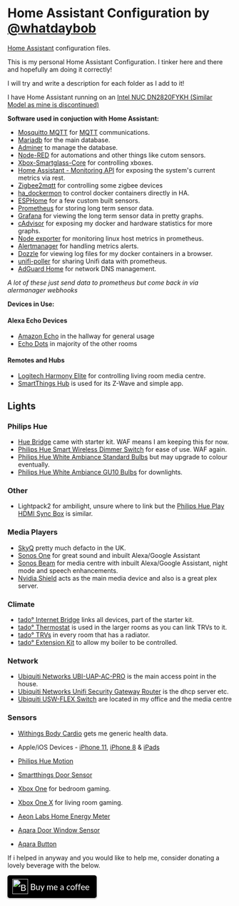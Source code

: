 # Home Assistant Configuration by [@whatdaybob](https://github.com/whatdaybob) 


[Home Assistant](https://home-assistant.io/) configuration files.

This is my personal Home Assistant Configuration. I tinker here and there and hopefully am doing it correctly!

I will try and write a description for each folder as I add to it!

I have Home Assistant running on an [Intel NUC DN2820FYKH (Similar Model as mine is discontinued)](https://amzn.to/3cJvEMg)

**Software used in conjuction with Home Assistant:**

* [Mosquitto MQTT](https://mosquitto.org/) for [MQTT](https://en.wikipedia.org/wiki/MQTT) communications.
* [Mariadb](https://mariadb.org/) for the main database.
* [Adminer](https://www.adminer.org/) to manage the database.
* [Node-RED](https://nodered.org/) for automations and other things like cutom sensors.
* [Xbox-Smartglass-Core](https://github.com/OpenXbox/xbox-smartglass-core-python) for controlling xboxes.
* [Home Assistant - Monitoring API](https://github.com/ned-kelly/ha-monitor-api/) for exposing the system's current metrics via rest.
* [Zigbee2mqtt](https://www.zigbee2mqtt.io/) for controlling some zigbee devices
* [ha_dockermon](https://github.com/philhawthorne/ha-dockermon) to control docker containers directly in HA.
* [ESPHome](https://esphome.io/) for a few custom built sensors.
* [Prometheus](https://prometheus.io/) for storing long term sensor data.
* [Grafana](https://grafana.com/) for viewing the long term sensor data in pretty graphs.
* [cAdvisor](https://github.com/google/cadvisor/blob/master/docs/storage/prometheus.md) for exposing my docker and hardware statistics for more graphs.
* [Node exporter](https://prometheus.io/docs/guides/node-exporter/) for monitoring linux host metrics in prometheus.
* [Alertmanager](https://prometheus.io/docs/alerting/alertmanager/) for handling metrics alerts.
* [Dozzle](https://dozzle.dev/) for viewing log files for my docker containers in a browser.
* [unifi-poller](https://github.com/unifi-poller/unifi-poller) for sharing Unifi data with prometheus.
* [AdGuard Home]() for network DNS management.

*A lot of these just send data to prometheus but come back in via alermanager webhooks*

**Devices in Use:**

#### Alexa Echo Devices
* [Amazon Echo](https://amzn.to/3fSFcXv) in the hallway for general usage
* [Echo Dots](https://amzn.to/2TcQjR6) in majority of the other rooms

#### Remotes and Hubs
* [Logitech Harmony Elite](https://amzn.to/2WDaQ3C) for controlling living room media centre.
* [SmartThings Hub](https://amzn.to/3cIu5hH) is used for its Z-Wave and simple app.

## Lights
### Philips Hue
* [Hue Bridge](https://amzn.to/366TuPE) came with starter kit. WAF means I am keeping this for now.
* [Philips Hue Smart Wireless Dimmer Switch](https://amzn.to/2TeRKP8) for ease of use. WAF again.
* [Philips Hue White Ambiance Standard Bulbs](https://amzn.to/2WGGiht) but may upgrade to colour eventually.
* [Philips Hue White Ambiance GU10 Bulbs](https://amzn.to/3g8pqYG) for downlights.
### Other
* Lightpack2 for ambilight, unsure where to link but the [Philips Hue Play HDMI Sync Box](https://amzn.to/2X5HPMX) is similar.

### Media Players
* [SkyQ](https://www.sky.com/shop/tv/sky-q/) pretty much defacto in the UK.
* [Sonos One](https://amzn.to/3dSmI7B) for great sound and inbuilt Alexa/Google Assistant
* [Sonos Beam](https://amzn.to/2TeKKl8) for media centre with inbuilt Alexa/Google Assistant, night mode and speech enhancements.
* [Nvidia Shield](https://amzn.to/3dU9JlL) acts as the main media device and also is a great plex server.

### Climate
* [tado° Internet Bridge](https://amzn.to/2TfMcDW) links all devices, part of the starter kit.
* [tado° Thermostat](https://amzn.to/2ZeYuAy) is used in the larger rooms as you can link TRVs to it.
* [tado° TRVs](https://amzn.to/2TfXzMf) in every room that has a radiator.
* [tado° Extension Kit](https://amzn.to/3dVJKua) to allow my boiler to be controlled.

### Network
* [Ubiquiti Networks UBI-UAP-AC-PRO](https://amzn.to/3cIh9Z4) is the main access point in the house.
* [Ubiquiti Networks Unifi Security Gateway Router](https://amzn.to/2WD5WDD) is the dhcp server etc.
* [Ubiquiti USW-FLEX Switch](https://amzn.to/2zQzMLO) are located in my office and the media centre


### Sensors
* [Withings Body Cardio](https://amzn.to/2Xa0FCw) gets me generic health data.

* Apple/iOS Devices - [iPhone 11](https://amzn.to/2X5z59t), [iPhone 8](https://amzn.to/2TfaQou) & [iPads](https://amzn.to/2X0aXoQ)
* [Philips Hue Motion](https://amzn.to/2zLUpsG)
* [Smartthings Door Sensor](https://amzn.to/369TkqO)
* [Xbox One](https://amzn.to/3bIkxSB) for bedroom gaming.
* [Xbox One X](https://amzn.to/2LAxpzo) for living room gaming.
* [Aeon Labs Home Energy Meter](https://amzn.to/2z4BTf2)
* [Aqara Door Window Sensor](https://amzn.to/3bFSkMf)
* [Aqara Button](https://amzn.to/2LzhSQw)


If i helped in anyway and you would like to help me, consider donating a lovely beverage with the below.

<style>.bmc-button img{height: 34px !important;width: 35px !important;margin-bottom: 1px !important;box-shadow: none !important;border: none !important;vertical-align: middle !important;}.bmc-button{padding: 7px 15px 7px 10px !important;line-height: 35px !important;height:51px !important;text-decoration: none !important;display:inline-flex !important;color:#ffffff !important;background-color:#000000 !important;border-radius: 5px !important;border: 1px solid transparent !important;padding: 7px 15px 7px 10px !important;font-size: 20px !important;letter-spacing:-0.08px !important;box-shadow: 0px 1px 2px rgba(190, 190, 190, 0.5) !important;-webkit-box-shadow: 0px 1px 2px 2px rgba(190, 190, 190, 0.5) !important;margin: 0 auto !important;font-family:'Lato', sans-serif !important;-webkit-box-sizing: border-box !important;box-sizing: border-box !important;}.bmc-button:hover, .bmc-button:active, .bmc-button:focus {-webkit-box-shadow: 0px 1px 2px 2px rgba(190, 190, 190, 0.5) !important;text-decoration: none !important;box-shadow: 0px 1px 2px 2px rgba(190, 190, 190, 0.5) !important;opacity: 0.85 !important;color:#ffffff !important;}</style><link href="https://fonts.googleapis.com/css?family=Lato&subset=latin,latin-ext" rel="stylesheet"><a class="bmc-button" target="_blank" href="https://www.buymeacoffee.com/whatdaybob"><img src="https://cdn.buymeacoffee.com/buttons/bmc-new-btn-logo.svg" alt="Buy me a coffee"><span style="margin-left:5px;font-size:19px !important;">Buy me a coffee</span></a>